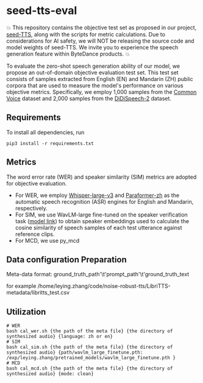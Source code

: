 # seed-tts-eval
:boom: This repository contains the objective test set as proposed in our project, [seed-TTS](https://arxiv.org/abs/2406.02430), along with the scripts for metric calculations.  Due to considerations for AI safety, we will NOT be releasing the source code and model weights of seed-TTS. We invite you to experience the speech generation feature within ByteDance products. :boom:

To evaluate the zero-shot speech generation ability of our model, we propose an out-of-domain objective evaluation test set. This test set consists of samples extracted from English (EN) and Mandarin (ZH) public corpora that are used to measure the model's performance on various objective metrics. Specifically, we employ 1,000 samples from the [Common Voice](https://commonvoice.mozilla.org/en) dataset and 2,000 samples from the [DiDiSpeech-2](https://arxiv.org/pdf/2010.09275) dataset. 

## Requirements
To install all dependencies, run 
```
pip3 install -r requirements.txt
```

## Metrics
The word error rate (WER) and speaker similarity (SIM) metrics are adopted for objective evaluation. 
* For WER, we employ [Whisper-large-v3](https://huggingface.co/openai/whisper-large-v3) and [Paraformer-zh](https://huggingface.co/funasr/paraformer-zh) as the automatic speech recognition (ASR) engines for English and Mandarin, respectively.
* For SIM, we use WavLM-large fine-tuned on the speaker verification task ([model link](https://drive.google.com/file/d/1-aE1NfzpRCLxA4GUxX9ITI3F9LlbtEGP/view)) to obtain speaker embeddings used to calculate the cosine similarity of speech samples of each test utterance against reference clips.
* For MCD, we use py_mcd

## Data configuration Preparation
Meta-data format: ground_truth_path'\t'prompt_path'\t'ground_truth_text

for example /home/leying.zhang/code/noise-robust-tts/LibriTTS-metadata/libritts_test.csv

## Utilization
```
# WER
bash cal_wer.sh {the path of the meta file} {the directory of synthesized audio} {language: zh or en}
# SIM
bash cal_sim.sh {the path of the meta file} {the directory of synthesized audio} {path/wavlm_large_finetune.pth: /exp/leying.zhang/pretrained_models/wavlm_large_finetune.pth }
# MCD
bash cal_mcd.sh {the path of the meta file} {the directory of synthesized audio} {mode: clean}
```
